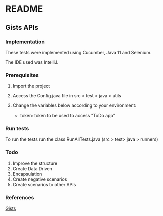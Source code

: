 # README

## Gists APIs

### Implementation

These tests were implemented using Cucumber, Java 11 and Selenium.

The IDE used was IntelliJ.

### Prerequisites

1. Import the project

2. Access the Config.java file in src > test > java > utils

3. Change the variables below according to your environment:
    - token: token to be used to access "ToDo app"

### Run tests

To run the tests run the class RunAllTests.java (src > test> java > runners)

### Todo

1. Improve the structure
2. Create Data Driven
3. Encapsulation
4. Create negative scenarios
5. Create scenarios to other APIs

### References

[Gists](https://developer.github.com/v3/gists/)